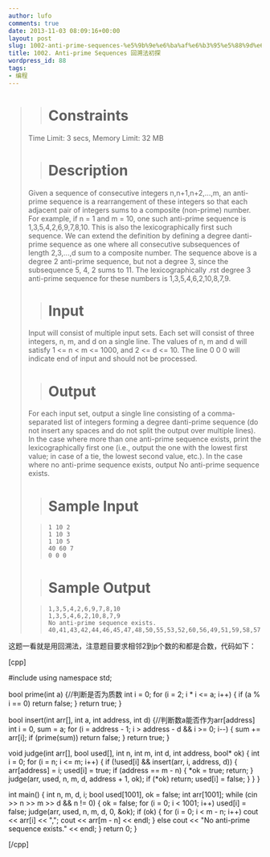```yaml
---
author: lufo
comments: true
date: 2013-11-03 08:09:16+00:00
layout: post
slug: 1002-anti-prime-sequences-%e5%9b%9e%e6%ba%af%e6%b3%95%e5%88%9d%e6%8e%a2
title: 1002. Anti-prime Sequences 回溯法初探
wordpress_id: 88
tags:
- 编程
---
```


<blockquote>

> 
> # Constraints
> 
> 
Time Limit: 3 secs, Memory Limit: 32 MB

> 
> # Description
> 
> 


Given a sequence of consecutive integers n,n+1,n+2,...,m, an anti-prime sequence is a rearrangement of these integers so that each adjacent pair of integers sums to a composite (non-prime) number. For example, if n = 1 and m = 10, one such anti-prime sequence is 1,3,5,4,2,6,9,7,8,10. This is also the lexicographically first such sequence. We can extend the definition by defining a degree danti-prime sequence as one where all consecutive subsequences of length 2,3,...,d sum to a composite number. The sequence above is a degree 2 anti-prime sequence, but not a degree 3, since the subsequence 5, 4, 2 sums to 11. The lexicographically .rst degree 3 anti-prime sequence for these numbers is 1,3,5,4,6,2,10,8,7,9.



> 
> # Input
> 
> 


Input will consist of multiple input sets. Each set will consist of three integers, n, m, and d on a single line. The values of n, m and d will satisfy 1 <= n < m <= 1000, and 2 <= d <= 10. The line 0 0 0 will indicate end of input and should not be processed.



> 
> # Output
> 
> 


For each input set, output a single line consisting of a comma-separated list of integers forming a degree danti-prime sequence (do not insert any spaces and do not split the output over multiple lines). In the case where more than one anti-prime sequence exists, print the lexicographically first one (i.e., output the one with the lowest first value; in case of a tie, the lowest second value, etc.). In the case where no anti-prime sequence exists, output No anti-prime sequence exists.



> 
> # Sample Input
> 
> 

>     
>     1 10 2
>     1 10 3
>     1 10 5
>     40 60 7
>     0 0 0
> 
> 

> 
> # Sample Output
> 
> 

>     
>     1,3,5,4,2,6,9,7,8,10
>     1,3,5,4,6,2,10,8,7,9
>     No anti-prime sequence exists.
>     40,41,43,42,44,46,45,47,48,50,55,53,52,60,56,49,51,59,58,57,54
> 
> 
</blockquote>


这题一看就是用回溯法，注意题目要求相邻2到p个数的和都是合数，代码如下：

[cpp]

#include <iostream>
using namespace std;

bool prime(int a) {//判断是否为质数
 int i = 0;
 for (i = 2; i * i <= a; i++) {
 if (a % i == 0)
 return false;
 }
 return true;
}

bool insert(int arr[], int a, int address, int d) {//判断数a能否作为arr[address]
 int i = 0, sum = a;
 for (i = address - 1; i > address - d && i >= 0; i--) {
 sum += arr[i];
 if (prime(sum))
 return false;
 }
 return true;
}

void judge(int arr[], bool used[], int n, int m, int d, int address, bool* ok) {
 int i = 0;
 for (i = n; i <= m; i++) {
 if (!used[i] && insert(arr, i, address, d)) {
 arr[address] = i;
 used[i] = true;
 if (address == m - n) {
 *ok = true;
 return;
 }
 judge(arr, used, n, m, d, address + 1, ok);
 if (*ok)
 return;
 used[i] = false;
 }
 }
}

int main() {
 int n, m, d, i;
 bool used[1001], ok = false;
 int arr[1001];
 while (cin >> n >> m >> d && n != 0) {
 ok = false;
 for (i = 0; i < 1001; i++)
 used[i] = false;
 judge(arr, used, n, m, d, 0, &ok);
 if (ok) {
 for (i = 0; i < m - n; i++)
 cout << arr[i] << ",";
 cout << arr[m - n] << endl;
 } else
 cout << "No anti-prime sequence exists." << endl;
 }
 return 0;
}

[/cpp]
